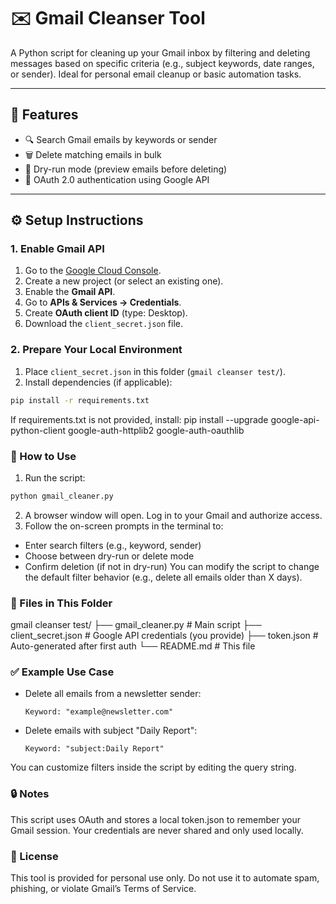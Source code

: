 # ✉️ Gmail Cleanser Tool

A Python script for cleaning up your Gmail inbox by filtering and deleting messages based on specific criteria (e.g., subject keywords, date ranges, or sender). Ideal for personal email cleanup or basic automation tasks.

---

## 📌 Features

- 🔍 Search Gmail emails by keywords or sender
- 🗑️ Delete matching emails in bulk
- 👀 Dry-run mode (preview emails before deleting)
- 🔐 OAuth 2.0 authentication using Google API

---

## ⚙️ Setup Instructions

### 1. Enable Gmail API

1. Go to the [Google Cloud Console](https://console.cloud.google.com/).
2. Create a new project (or select an existing one).
3. Enable the **Gmail API**.
4. Go to **APIs & Services → Credentials**.
5. Create **OAuth client ID** (type: Desktop).
6. Download the `client_secret.json` file.

### 2. Prepare Your Local Environment

1. Place `client_secret.json` in this folder (`gmail cleanser test/`).
2. Install dependencies (if applicable):

```bash
pip install -r requirements.txt
```
If requirements.txt is not provided, install:
pip install --upgrade google-api-python-client google-auth-httplib2 google-auth-oauthlib


### 🚀 How to Use
1. Run the script:
```bash
python gmail_cleaner.py
```
2. A browser window will open. Log in to your Gmail and authorize access.
3. Follow the on-screen prompts in the terminal to:
- Enter search filters (e.g., keyword, sender)
- Choose between dry-run or delete mode
- Confirm deletion (if not in dry-run)
You can modify the script to change the default filter behavior (e.g., delete all emails older than X days).

### 📂 Files in This Folder
gmail cleanser test/
├── gmail_cleaner.py         # Main script
├── client_secret.json       # Google API credentials (you provide)
├── token.json               # Auto-generated after first auth
└── README.md                # This file


### ✅ Example Use Case
- Delete all emails from a newsletter sender:  
  ```text
  Keyword: "example@newsletter.com"
  ```
- Delete emails with subject "Daily Report":  
  ```text
  Keyword: "subject:Daily Report"
  ```
You can customize filters inside the script by editing the query string.


### 🔒 Notes
This script uses OAuth and stores a local token.json to remember your Gmail session.
Your credentials are never shared and only used locally.


### 📄 License
This tool is provided for personal use only.
Do not use it to automate spam, phishing, or violate Gmail’s Terms of Service.
